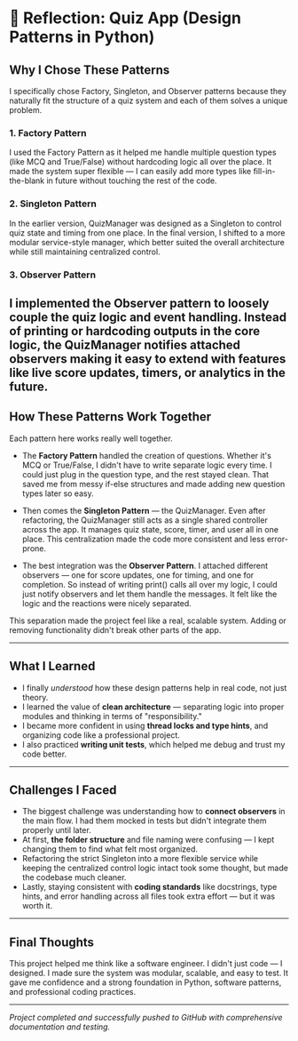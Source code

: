 # 🧠 Reflection: Quiz App (Design Patterns in Python)

## Why I Chose These Patterns

I specifically chose Factory, Singleton, and Observer patterns because they naturally fit the structure of a quiz system and each of them solves a unique problem.

### 1. Factory Pattern

I used the Factory Pattern as it helped me handle multiple question types (like MCQ and True/False) without hardcoding logic all over the place. It made the system super flexible — I can easily add more types like fill-in-the-blank in future without touching the rest of the code.

### 2. Singleton Pattern

In the earlier version, QuizManager was designed as a Singleton to control quiz state and timing from one place. In the final version, I shifted to a more modular service-style manager, which better suited the overall architecture while still maintaining centralized control.

### 3. Observer Pattern

## I implemented the Observer pattern to loosely couple the quiz logic and event handling. Instead of printing or hardcoding outputs in the core logic, the QuizManager notifies attached observers making it easy to extend with features like live score updates, timers, or analytics in the future.

## How These Patterns Work Together

Each pattern here works really well together.

- The **Factory Pattern** handled the creation of questions. Whether it's MCQ or True/False, I didn't have to write separate logic every time. I could just plug in the question type, and the rest stayed clean. That saved me from messy if-else structures and made adding new question types later so easy.

- Then comes the **Singleton Pattern** — the QuizManager. Even after refactoring, the QuizManager still acts as a single shared controller across the app. It manages quiz state, score, timer, and user all in one place. This centralization made the code more consistent and less error-prone.

- The best integration was the **Observer Pattern**. I attached different observers — one for score updates, one for timing, and one for completion. So instead of writing print() calls all over my logic, I could just notify observers and let them handle the messages. It felt like the logic and the reactions were nicely separated.

This separation made the project feel like a real, scalable system. Adding or removing functionality didn't break other parts of the app.

---

## What I Learned

- I finally _understood_ how these design patterns help in real code, not just theory.
- I learned the value of **clean architecture** — separating logic into proper modules and thinking in terms of "responsibility."
- I became more confident in using **thread locks and type hints**, and organizing code like a professional project.
- I also practiced **writing unit tests**, which helped me debug and trust my code better.

---

## Challenges I Faced

- The biggest challenge was understanding how to **connect observers** in the main flow. I had them mocked in tests but didn't integrate them properly until later.
- At first, **the folder structure** and file naming were confusing — I kept changing them to find what felt most organized.
- Refactoring the strict Singleton into a more flexible service while keeping the centralized control logic intact took some thought, but made the codebase much cleaner.
- Lastly, staying consistent with **coding standards** like docstrings, type hints, and error handling across all files took extra effort — but it was worth it.

---

## Final Thoughts

This project helped me think like a software engineer. I didn't just code — I designed. I made sure the system was modular, scalable, and easy to test. It gave me confidence and a strong foundation in Python, software patterns, and professional coding practices.

---

_Project completed and successfully pushed to GitHub with comprehensive documentation and testing._
